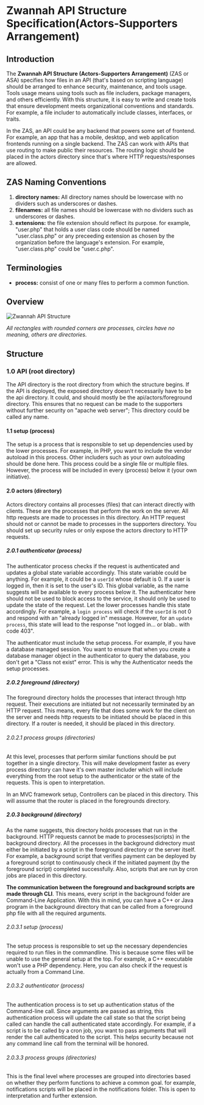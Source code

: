 # Zwannah API Structure Specification(Actors-Supporters Arrangement)

## Introduction
The **Zwannah API Structure (Actors-Supporters Arrangement)** (ZAS or ASA) specifies how files in an API (that's based on scripting language) should be arranged to enhance security, maintenance, and tools usage. Tools usage means using tools such as file includers, package managers, and others efficiently. With this structure, it is easy to write and create tools that ensure development meets organizational conventions and standards. For example, a file includer to automatically include classes, interfaces, or traits.   

In the ZAS, an API could be any backend that powers some set of frontend. For example, an app that has a mobile, desktop, and web application frontends running on a single backend. The ZAS can work with APIs that use routing to make public their resources. The routing logic should be placed in the actors directory since that's where HTTP requests/responses are allowed.

## ZAS Naming Conventions
1. **directory names:** All directory names should be lowercase with no dividers such as underscores or dashes.
2. **filenames:** all file names should be lowercase with no dividers such as underscores or dashes.
3. **extensions:** the file extension should reflect its purpose. for example, "user.php" that holds a user class code should be named "user.class.php" or any preceeding extension as chosen by the organization before the language's extension. For example, "user.class.php" could be "user.c.php".

## Terminologies
- **process:** consist of one or many files to perform a common function.

## Overview
![Zwannah API Structure](https://user-images.githubusercontent.com/56189552/154704650-4edfda60-4ada-41a1-889d-24b5cb4db515.png)

*All rectangles with rounded corners are processes, circles have no meaning, others are directories.*

## Structure
### 1.0 API (root directory)
The API directory is the root directory from which the structure begins. If the API is deployed, the exposed directory doesn't necessarily have to be the api directory. It could, and should mostly be the api/actors/foreground directory. This ensures that no request can be made to the supporters without further security on "apache web server"; This directory could be called any name.

#### 1.1 setup (process)
The setup is a process that is responsible to set up dependencies used by the lower processes. For example, in PHP, you want to include the vendor autoload in this process. Other includers such as your own autoloading should be done here. This process could be a single file or multiple files. However, the process will be included in every (process) below it (your own initiative).
#### 2.0 actors (directory)
Actors directory contains all processes (files) that can interact directly with clients. These are the processes that perform the work on the server. All http requests are made to processes in this directory. An HTTP request should not or cannot be made to processes in the supporters directory. You should set up security rules or only expose the actors directory to HTTP requests. 

##### 2.0.1 authenticator (process)
The authenticator process checks if the request is authenticated and updates a global state variable accordingly. This state variable could be anything. For example, it could be a `userId` whose default is 0. If a user is logged in, then it is set to the user's ID. This global variable, as the name suggests will be available to every process below it. The authenticator here should not be used to block access to the service, it should only be used to update the state of the request. Let the lower processes handle this state accordingly.
For example, a `login process` will check if the `userId` is not 0 and respond with an "already logged in" message. However, for an `update process`, this state will lead to the response "not logged in... or blab.. with code 403".  

The authenticator must include the setup process. For example, if you have a database managed session. You want to ensure that when you create a database manager object in the authenticator to query the database, you don't get a "Class not exist" error. This is why the Authenticator needs the setup processes.

##### 2.0.2 foreground (directory)
The foreground directory holds the processes that interact through http request. Their executions are initiated but not necessarily terminated by an HTTP request. This means, every file that does some work for the client on the server and needs http requests to be initiated should be placed in this directory. If a router is needed, it should be placed in this directory. 

###### 2.0.2.1 process groups (directories)
At this level, processes that perform similar functions should be put together in a single directory. This will make development faster as every process directory can have it's own master includer which will include everything from the root setup to the authenticator or the state of the requests. This is open to interpretation.  

In an MVC framework setup, Controllers can be placed in this directory. This will assume that the router is placed in the foregrounds directory.

##### 2.0.3 background (directory)
As the name suggests, this directory holds processes that run in the background. HTTP requests cannot be made to processes(scripts) in the background directory. All the processes in the background didrectory must either be initiated by a script in the foreground directory or the server itself. For example, a background script that verifies payment can be deployed by a foreground script to continuously check if the initiated payment (by the foreground script) completed successfully. Also, scripts that are run by cron jobs are placed in this directory.  
  
**The communication between the foreground and background scripts are made through CLI**. This means, every script in the background folder are Command-Line Application. With this in mind, you can have a C++ or Java program in the background directory that can be called from a foreground php file with all the required arguments.


###### 2.0.3.1 setup (process)
The setup process is responsible to set up the necessary dependencies required to run files in the commandline. This is because some files will be unable to use the general setup at the top. For example, a C++ executable won't use a PHP dependency. Here, you can also check if the request is actually from a Command Line.

###### 2.0.3.2 authenticator (process)
The authentication process is to set up authentication status of the Command-line call. Since arguments are passed as string, this authentication process will update the call state so that the script being called can handle the call authenticated state accordingly. For example, if a script is to be called by a cron job, you want to pass arguments that will render the call authenticated to the script. This helps security because not any command line call from the terminal will be honored.

###### 2.0.3.3 process groups (directories)
This is the final level where processes are grouped into directories based on whether they perform functions to achieve a common goal. for example, notifications scripts will be placed in the notifications folder. This is open to interpretation and further extension.






